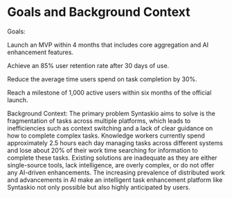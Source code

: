 # Goals and Background Context
Goals:

Launch an MVP within 4 months that includes core aggregation and AI enhancement features.

Achieve an 85% user retention rate after 30 days of use.

Reduce the average time users spend on task completion by 30%.

Reach a milestone of 1,000 active users within six months of the official launch.

Background Context:
The primary problem Syntaskio aims to solve is the fragmentation of tasks across multiple platforms, which leads to inefficiencies such as context switching and a lack of clear guidance on how to complete complex tasks. Knowledge workers currently spend approximately 2.5 hours each day managing tasks across different systems and lose about 20% of their work time searching for information to complete these tasks. Existing solutions are inadequate as they are either single-source tools, lack intelligence, are overly complex, or do not offer any AI-driven enhancements. The increasing prevalence of distributed work and advancements in AI make an intelligent task enhancement platform like Syntaskio not only possible but also highly anticipated by users.
